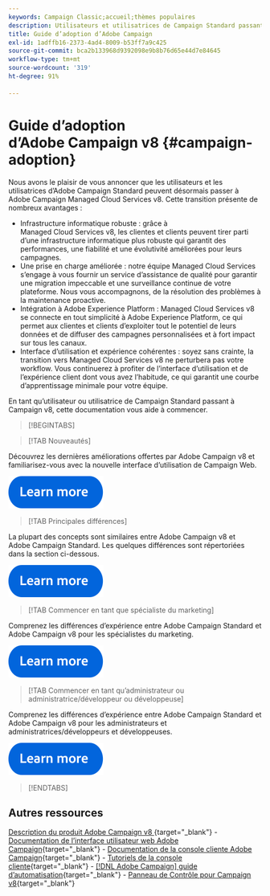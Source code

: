 ```yaml
---
keywords: Campaign Classic;accueil;thèmes populaires
description: Utilisateurs et utilisatrices de Campaign Standard passant à Campaign v8, découvrez comment commencer.
title: Guide d’adoption d’Adobe Campaign
exl-id: 1adffb16-2373-4ad4-8009-b53ff7a9c425
source-git-commit: bca2b133968d9392098e9b8b76d65e44d7e84645
workflow-type: tm+mt
source-wordcount: '319'
ht-degree: 91%

---
```


# Guide d’adoption d’Adobe Campaign v8 {#campaign-adoption}


Nous avons le plaisir de vous annoncer que les utilisateurs et les utilisatrices d’Adobe Campaign Standard peuvent désormais passer à Adobe Campaign Managed Cloud Services v8. Cette transition présente de nombreux avantages :

* Infrastructure informatique robuste : grâce à Managed Cloud Services v8, les clientes et clients peuvent tirer parti d’une infrastructure informatique plus robuste qui garantit des performances, une fiabilité et une évolutivité améliorées pour leurs campagnes.
* Une prise en charge améliorée : notre équipe Managed Cloud Services s’engage à vous fournir un service d’assistance de qualité pour garantir une migration impeccable et une surveillance continue de votre plateforme. Nous vous accompagnons, de la résolution des problèmes à la maintenance proactive.
* Intégration à Adobe Experience Platform : Managed Cloud Services v8 se connecte en tout simplicité à Adobe Experience Platform, ce qui permet aux clientes et clients d’exploiter tout le potentiel de leurs données et de diffuser des campagnes personnalisées et à fort impact sur tous les canaux.
* Interface d’utilisation et expérience cohérentes : soyez sans crainte, la transition vers Managed Cloud Services v8 ne perturbera pas votre workflow. Vous continuerez à profiter de l’interface d’utilisation et de l’expérience client dont vous avez l’habitude, ce qui garantit une courbe d’apprentissage minimale pour votre équipe.

En tant qu’utilisateur ou utilisatrice de Campaign Standard passant à Campaign v8, cette documentation vous aide à commencer.

>[!BEGINTABS]

>[!TAB Nouveautés]

Découvrez les dernières améliorations offertes par Adobe Campaign v8 et familiarisez-vous avec la nouvelle interface d’utilisation de Campaign Web.

[![Image](../v8/assets/do-not-localize/learn-more-button.svg)](get-started/overview.md)


>[!TAB Principales différences]

La plupart des concepts sont similaires entre Adobe Campaign v8 et Adobe Campaign Standard. Les quelques différences sont répertoriées dans la section ci-dessous.

[![Image](../v8/assets/do-not-localize/learn-more-button.svg)](get-started/overview.md#experiences)

>[!TAB Commencer en tant que spécialiste du marketing]

Comprenez les différences d’expérience entre Adobe Campaign Standard et Adobe Campaign v8 pour les spécialistes du marketing.

[![Image](../v8/assets/do-not-localize/learn-more-button.svg)](get-started/marketers.md)

>[!TAB Commencer en tant qu’administrateur ou administratrice/développeur ou développeuse]

Comprenez les différences d’expérience entre Adobe Campaign Standard et Adobe Campaign v8 pour les administrateurs et administratrices/développeurs et développeuses.

[![Image](../v8/assets/do-not-localize/learn-more-button.svg)](get-started/admin-developers.md)

>[!ENDTABS]

<!--
## Explore the documentation

<table style="table-layout:auto">
  <tr style="border: 0;">
    <td>
      <img src="../v8/assets/do-not-localize/icon-start.svg" width="35px">
    <br/>
      <strong>Get started</strong><br/><a href="../v8/start/campaign-ui.md">User interface</a> - <a href="../v8/start/ac-components.md">Components & processes</a> - <a href="../v8/start/v7-to-v8.md">From Classic v7 to v8</a> - <a href="../v8/start/campaign-faq.md">FAQ</a>
    </td>
    <td>
      <img src="../v8/assets/do-not-localize/icon-experience.svg" width="35px">
    <br/>
      <strong>Customer's experience</strong><br/><a href="../automation/workflow/about-workflows.md" target="_blank">Automate with workflows</a> - <a href="../automation/campaigns/set-up-campaigns.md" target="_blank">Campaign orchestration</a> - <a href="../v8/interaction/interaction.md">Decision management</a> - <a href="../v8/send/personalize.md">Personalization</a>
    </td>
    <td>
      <img src="../v8/assets/do-not-localize/icon-send.svg" width="35px">
    <br/>
      <strong>Send messages</strong><br/><a href="../v8/start/create-message.md">Get started</a> - <a href="../v8/send/preview-and-proof.md">Preview & proofs</a> - <a href="../v8/send/predictive.md">Send-time optimization</a> - <a href="../v8/reporting/gs-reporting.md">Reporting & analytics</a>
    </td>
  </tr>
  <tr style="border: 0;">
    <td>
      <img src="../v8/assets/do-not-localize/icon_profile-audience.svg" width="35px">
    <br/>
      <strong>Profiles & audiences</strong><br/><a href="../v8/audiences/create-profiles.md">Add profiles</a> - <a href="../v8/audiences/create-audiences.md">Create audiences</a> - <a href="../v8/start/subscriptions.md">Manage subscriptions</a> - <a href="../v8/start/privacy.md">Privacy</a>
    </td>
    <td>
      <img src="../v8/assets/do-not-localize/icon-configure.svg" width="35px">
    <br/>
      <strong>Architecture & configuration</strong><br/><a href="../v8/architecture/architecture.md">Architecture</a> - <a href="../v8/start/implement.md">Campaign v8 implementation</a> - <a href="../v8/connect/integration.md">Connect with other solutions</a> - <a href="../v8/start/gs-permissions.md">Users & permissions</a>
    </td>
    <td>
      <img src="../v8/assets/do-not-localize/icon-dev.svg" width="35px">
    <br/>
      <strong>Developer resources</strong><br/><a href="../v8/dev/datamodel.md">Campaign v8 datamodel</a> - <a href="../v8/dev/schemas.md">Schemas</a> - <a href="../v8/dev/api.md">APIs</a>
    </td>
  </tr>
</table> -->

## Autres ressources

[Description du produit Adobe Campaign v8 ](https://helpx.adobe.com/fr/legal/product-descriptions/adobe-campaign-managed-cloud-services.html){target="_blank"} - [Documentation de l’interface utilisateur web Adobe Campaign](https://experienceleague.adobe.com/docs/campaign-web/v8/campaign-web-home.html?lang=fr){target="_blank"} - [Documentation de la console cliente Adobe Campaign](https://experienceleague.adobe.com/fr/docs/campaign/campaign-v8/campaign-home){target="_blank"} - [Tutoriels de la console cliente](https://experienceleague.adobe.com/docs/campaign-learn/tutorials/overview.html?lang=fr){target="_blank"} - [[!DNL Adobe Campaign] guide d’automatisation](https://experienceleague.adobe.com/docs/campaign/automation/home.html?lang=fr){target="_blank"} - [Panneau de Contrôle pour Campaign v8](https://experienceleague.adobe.com/docs/control-panel/using/discover-control-panel/key-features.html?lang=fr){target="_blank"}
